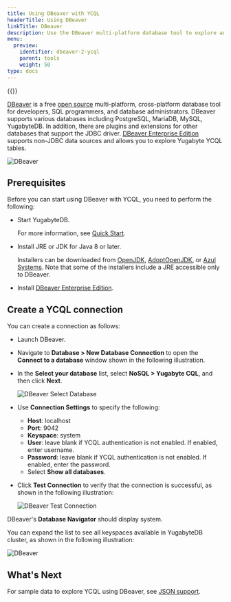 ```yaml
---
title: Using DBeaver with YCQL
headerTitle: Using DBeaver
linkTitle: DBeaver
description: Use the DBeaver multi-platform database tool to explore and query YugabyteDB YCQL.
menu:
  preview:
    identifier: dbeaver-2-ycql
    parent: tools
    weight: 50
type: docs
---
```


{{<api-tabs>}}

[DBeaver](https://dbeaver.io/) is a free [open source](https://github.com/dbeaver/dbeaver) multi-platform, cross-platform database tool for developers, SQL programmers, and database administrators. DBeaver supports various databases including PostgreSQL, MariaDB, MySQL, YugabyteDB. In addition, there are plugins and extensions for other databases that support the JDBC driver. [DBeaver Enterprise Edition](https://dbeaver.com/) supports non-JDBC data sources and allows you to explore Yugabyte YCQL tables.

![DBeaver](/images/develop/tools/dbeaver/dbeaver-view.png)

## Prerequisites

Before you can start using DBeaver with YCQL, you need to perform the following:

- Start YugabyteDB.

  For more information, see [Quick Start](../../quick-start/).

- Install JRE or JDK for Java 8 or later.

  Installers can be downloaded from [OpenJDK](http://jdk.java.net/), [AdoptOpenJDK](https://adoptopenjdk.net/), or [Azul Systems](https://www.azul.com/downloads/zulu-community/). Note that some of the installers include a JRE accessible only to DBeaver.

- Install [DBeaver Enterprise Edition](https://dbeaver.com/download/enterprise/).

## Create a YCQL connection

You can create a connection as follows:

- Launch DBeaver.
- Navigate to **Database > New Database Connection** to open the **Connect to a database** window shown in the following illustration.
- In the **Select your database** list, select **NoSQL > Yugabyte CQL**, and then click **Next**.

    ![DBeaver Select Database](/images/develop/tools/dbeaver/dbeaver-select-db-ycql.png)

- Use **Connection Settings** to specify the following:
  - **Host**: localhost
  - **Port**: 9042
  - **Keyspace**: system
  - **User**: leave blank if YCQL authentication is not enabled. If enabled, enter username.
  - **Password**: leave blank if YCQL authentication is not enabled. If enabled, enter the password.
  - Select **Show all databases**.

- Click **Test Connection** to verify that the connection is successful, as shown in the following illustration:

    ![DBeaver Test Connection](/images/develop/tools/dbeaver/dbeaver-test-conn-ycql.png)

DBeaver's **Database Navigator** should display system.

You can expand the list to see all keyspaces available in YugabyteDB cluster, as shown in the following illustration:

![DBeaver](/images/develop/tools/dbeaver/dbeaver-ycql-system.png)

## What's Next

For sample data to explore YCQL using DBeaver, see [JSON support](../../explore/ycql-language/jsonb-ycql/).
